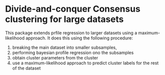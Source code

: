 # Divide-and-conquer Consensus clustering for large datasets

This package extends prfile regression to larger datasets using a maximum-likelihood approach. 
It does this using the following procedure:

1. breaking the main dataset into smaller subsamples,
2. performing bayesian profile regression ono the subsamples
3. obtain cluster parameters from the cluster
4. use a maximum-likelihood approach to predict cluster labels for the rest of the dataset
